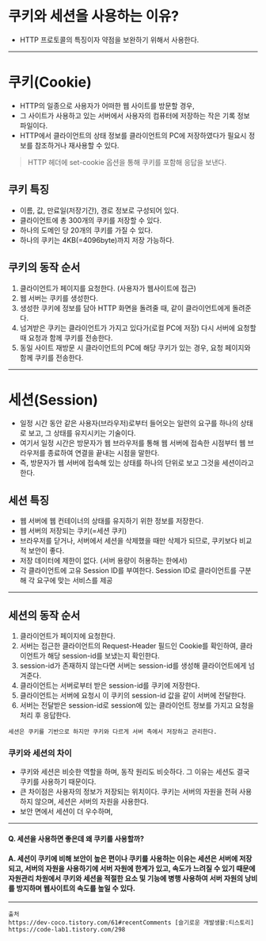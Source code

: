 # 쿠키와 세션을 사용하는 이유?
- HTTP 프로토콜의 특징이자 약점을 보완하기 위해서 사용한다.

---

# 쿠키(Cookie)
- HTTP의 일종으로 사용자가 어떠한 웹 사이트를 방문할 경우,
- 그 사이트가 사용하고 있는 서버에서 사용자의 컴퓨터에 저장하는 작은 기록 정보 파일이다.
- HTTP에서 클라이언트의 상태 정보를 클라이언트의 PC에 저장하였다가 필요시 정보를 참조하거나 재사용할 수 있다.

> HTTP 헤더에 set-cookie 옵션을 통해 쿠키를 포함해 응답을 보낸다.

## 쿠키 특징
- 이름, 값, 만료일(저장기간), 경로 정보로 구성되어 있다.
- 클라이언트에 총 300개의 쿠키를 저장할 수 있다.
- 하나의 도메인 당 20개의 쿠키를 가질 수 있다.
- 하나의 쿠키는 4KB(=4096byte)까지 저장 가능하다.


## 쿠키의 동작 순서
1. 클라이언트가 페이지를 요청한다. (사용자가 웹사이트에 접근)
2. 웹 서버는 쿠키를 생성한다.
3. 생성한 쿠키에 정보를 담아 HTTP 화면을 돌려줄 때, 같이 클라이언트에게 돌려준다.
4. 넘겨받은 쿠키는 클라이언트가 가지고 있다가(로컬 PC에 저장) 다시 서버에 요청할 때 요청과 함께 쿠키를 전송한다. 
5. 동일 사이트 재방문 시 클라이언트의 PC에 해당 쿠키가 있는 경우, 요청 페이지와 함께 쿠키를 전송한다.

--- 

# 세션(Session)
- 일정 시간 동안 같은 사용자(브라우저)로부터 들어오는 일련의 요구를 하나의 상태로 보고, 그 상태를 유지시키는 기술이다.
- 여기서 일정 시간은 방문자가 웹 브라우저를 통해 웹 서버에 접속한 시점부터 웹 브라우저를 종료하여 연결을 끝내는 시점을 말한다.
- 즉, 방문자가 웹 서버에 접속해 있는 상태를 하나의 단위로 보고 그것을 세션이라고 한다.


## 세션 특징
- 웹 서버에 웹 컨테이너의 상태를 유지하기 위한 정보를 저장한다.
- 웹 서버의 저장되는 쿠키(=세션 쿠키)
- 브라우저를 닫거나, 서버에서 세션을 삭제했을 때만 삭제가 되므로, 쿠키보다 비교적 보안이 좋다.
- 저장 데이터에 제한이 없다. (서버 용량이 허용하는 한에서)
- 각 클라이언트에 고유 Session ID를 부여한다. Session ID로 클라이언트를 구분해 각 요구에 맞는 서비스를 제공

---

## 세션의 동작 순서
1. 클라이언트가 페이지에 요청한다.
2. 서버는 접근한 클라이언트의 Request-Header 필드인 Cookie를 확인하여, 클라이언트가 해당 session-id를 보냈는지 확인한다.
3. session-id가 존재하지 않는다면 서버는 session-id를 생성해 클라이언트에게 넘겨준다.
4. 클라이언트는 서버로부터 받은 session-id를 쿠키에 저장한다.
5. 클라이언트는 서버에 요청시 이 쿠키의 session-id 값을 같이 서버에 전달한다.
6. 서버는 전달받은 session-id로 session에 있는 클라이언트 정보를 가지고 요청을 처리 후 응답한다.

```
세션은 쿠키를 기반으로 하지만 쿠키와 다르게 서버 측에서 저장하고 관리한다.
```

### 쿠키와 세션의 차이
- 쿠키와 세션은 비슷한 역할을 하며, 동작 원리도 비슷하다. 그 이유는 세션도 결국 쿠키를 사용하기 때문이다.
- 큰 차이점은 사용자의 정보가 저장되는 위치이다. 쿠키는 서버의 자원을 전혀 사용하지 않으며, 세션은 서버의 자원을 사용한다.
- 보안 면에서 세션이 더 우수하며,

--- 

#### Q. 세션을 사용하면 좋은데 왜 쿠키를 사용할까?
####  A. 세션이 쿠키에 비해 보안이 높은 편이나 쿠키를 사용하는 이유는 세션은 서버에 저장되고, 서버의 자원을 사용하기에 서버 자원에 한계가 있고, 속도가 느려질 수 있기 때문에 자원관리 차원에서 쿠키와 세션을 적절한 요소 및 기능에 병행 사용하여 서버 자원의 낭비를 방지하며 웹사이트의 속도를 높일 수 있다.


---




```
출처
https://dev-coco.tistory.com/61#recentComments [슬기로운 개발생활:티스토리]
https://code-lab1.tistory.com/298
```
